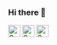 ### Hi there 👋

[<img src="https://api.speedtyper.dev/users/KasonBraley/badges/averagewpm" alt="SpeedTyper.dev avg wpm" height="25">](https://www.speedtyper.dev/profile/KasonBraley) 
[<img src="https://api.speedtyper.dev/users/KasonBraley/badges/topwpm" alt="SpeedTyper.dev top wpm" height="25">](https://www.speedtyper.dev/profile/KasonBraley) 
[<img src="https://api.speedtyper.dev/users/KasonBraley/badges/gamecount" alt="SpeedTyper.dev games" height="25">](https://www.speedtyper.dev/profile/KasonBraley)

<!--
**KasonBraley/KasonBraley** is a ✨ _special_ ✨ repository because its `README.md` (this file) appears on your GitHub profile.

Here are some ideas to get you started:

- 🔭 I’m currently working on ...
- 🌱 I’m currently learning ...
- 👯 I’m looking to collaborate on ...
- 🤔 I’m looking for help with ...
- 💬 Ask me about ...
- 📫 How to reach me: ...
- 😄 Pronouns: ...
- ⚡ Fun fact: ...
-->
